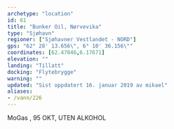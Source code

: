 ```yaml
---
archetype: "location"
id: 61
title: "Bunker Oil, Nørvevika"
type: "Sjøhavn"
regioner: ["Sjøhavner Vestlandet - NORD"]
gps: "62° 28' 13.656\", 6° 10' 36.156\""
coordinates: [62.47046,6.17671]
elevation: ""
landing: "Tillatt"
docking: "Flytebrygge"
warning: ""
updated: "Sist oppdatert 16. januar 2019 av mikael"
aliases:
- /vann/226
---
```


MoGas , 95 OKT, UTEN ALKOHOL
